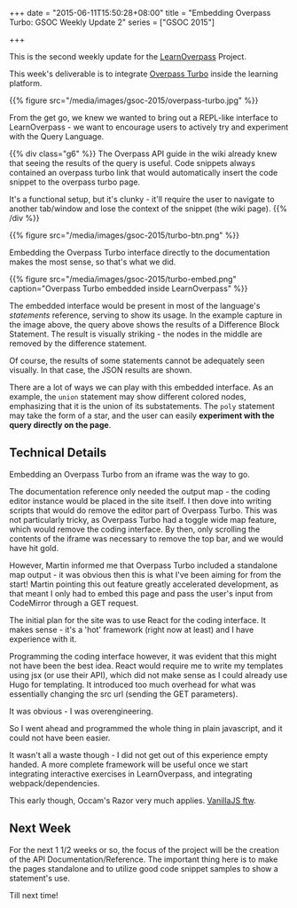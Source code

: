 +++
date = "2015-06-11T15:50:28+08:00"
title = "Embedding Overpass Turbo: GSOC Weekly Update 2"
series = ["GSOC 2015"]

+++

This is the second weekly update for the [LearnOverpass](https://github.com/osmlab/learnoverpass) Project.

This week's deliverable is to integrate [Overpass Turbo](http://overpass-turbo.eu) inside the learning platform.

{{% figure src="/media/images/gsoc-2015/overpass-turbo.jpg" %}}

From the get go, we knew we wanted to bring out a REPL-like interface to LearnOverpass - we want to encourage users to actively try and experiment with the Query Language.

<div class="cf">
{{% div class="g6" %}}
  The Overpass API guide in the wiki already knew that seeing the results of the query is useful. Code snippets always contained an overpass turbo link that would automatically insert the code snippet to the overpass turbo page.

  It's a functional setup, but it's clunky - it'll require the user to navigate to another tab/window and lose the context of the snippet (the wiki page). 
{{% /div %}}
<aside class="g6">
  {{% figure src="/media/images/gsoc-2015/turbo-btn.png" %}}
</aside>
</div>

Embedding the Overpass Turbo interface directly to the documentation makes the most sense, so that's what we did.

{{% figure src="/media/images/gsoc-2015/turbo-embed.png" caption="Overpass Turbo embedded inside LearnOverpass" %}}

The embedded interface would be present in most of the language's _statements_ reference, serving to show its usage. In the example capture in the image above, the query above shows the results of a Difference Block Statement. The result is visually striking - the nodes in the middle are removed by the difference statement.

Of course, the results of some statements cannot be adequately seen visually. In that case, the JSON results are shown.

There are a lot of ways we can play with this embedded interface. As an example, the `union` statement may show different colored nodes, emphasizing that it is the union of its substatements. The `poly` statement may take the form of a star, and the user can easily __experiment with the query directly on the page__.

## Technical Details

Embedding an Overpass Turbo from an iframe was the way to go. 

The documentation reference only needed the output map - the coding editor instance would be placed in the site itself. I then dove into writing scripts that would do remove the editor part of Overpass Turbo. This was not particularly tricky, as Overpass Turbo had a toggle wide map feature, which would remove the coding interface. By then, only scrolling the contents of the iframe was necessary to remove the top bar, and we would have hit gold.

However, Martin informed me that Overpass Turbo included a standalone map output - it was obvious then this is what I've been aiming for from the start! Martin pointing this out feature greatly accelerated development, as that meant I only had to embed this page and pass the user's input from CodeMirror through a GET request.

The initial plan for the site was to use React for the coding interface. It makes sense - it's a 'hot' framework (right now at least) and I have experience with it.

Programming the coding interface however, it was evident that this might not have been the best idea. React would require me to write my templates using jsx (or use their API), which did not make sense as I could already use Hugo for templating. It introduced too much overhead for what was essentially changing the src url (sending the GET parameters).

It was obvious - I was overengineering.

So I went ahead and programmed the whole thing in plain javascript, and it could not have been easier.

It wasn't all a waste though - I did not get out of this experience empty handed. A more complete framework will be useful once we start integrating interactive exercises in LearnOverpass, and integrating webpack/dependencies.

This early though, Occam's Razor very much applies. [VanillaJS ftw](http://http://vanilla-js.com).

## Next Week

For the next 1 1/2 weeks or so, the focus of the project will be the creation of the API Documentation/Reference. The important thing here is to make the pages standalone and to utilize good code snippet samples to show a statement's use.

Till next time!
